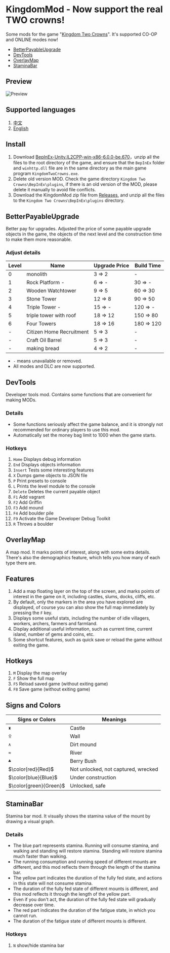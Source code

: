 # KingdomMod - Now support the real TWO crowns!

Some mods for the game "[Kingdom Two Crowns](https://store.steampowered.com/app/701160/)".
It's supported CO-OP and ONLINE modes now!

* [BetterPayableUpgrade](https://github.com/abevol/KingdomMod#betterpayableupgrade)
* [DevTools](https://github.com/abevol/KingdomMod#devtools)
* [OverlayMap](https://github.com/abevol/KingdomMod#overlaymap)
* [StaminaBar](https://github.com/abevol/KingdomMod#staminabar)

## Preview

![Preview](https://github.com/abevol/KingdomMod/blob/master/preview.png?raw=true)

## Supported languages

1. [中文](https://github.com/abevol/KingdomMod/blob/master/Readme.zh-CN.md)
2. [English](https://github.com/abevol/KingdomMod/blob/master/Readme.md)

## Install

1. Download [BepInEx-Unity.IL2CPP-win-x86-6.0.0-be.670](https://builds.bepinex.dev/projects/bepinex_be/670/BepInEx-Unity.IL2CPP-win-x86-6.0.0-be.670%2B42a6727.zip)，unzip all the files to the root directory of the game, and ensure that the `BepInEx` folder and `winhttp.dll` file are in the same directory as the main game program `KingdomTwoCrowns.exe`.
2. Delete old version MOD. Check the game directory `Kingdom Two Crowns\BepInEx\plugins`, if there is an old version of the MOD, please delete it manually to avoid file conflicts.
3. Download the KingdomMod zip file from [Releases](https://github.com/abevol/KingdomMod/releases), and unzip all the files to the `Kingdom Two Crowns\BepInEx\plugins` directory.

## BetterPayableUpgrade

Better pay for upgrades. Adjusted the price of some payable upgrade objects in the game, the objects of the next level and the construction time to make them more reasonable.

### Adjust details

| Level | Name | Upgrade Price | Build Time |
|-----|------|---------|----------|
|0|monolith|3 => 2|-|
|1 |Rock Platform -| 6 => - | 30 => - |
|2 |Wooden Watchtower| 9 => 5 | 60 => 30|
|3 |Stone Tower| 12 => 8 | 90 => 50|
|4 |Triple Tower -| 15 => - | 120 => - |
|5 | triple tower with roof | 18 => 12 | 150 => 80 |
|6 |Four Towers| 18 => 16 | 180 => 120|
|- |Citizen Home Recruitment| 5 => 3 |- |
|- |Craft Oil Barrel| 5 => 3 |-|
|- |making bread| 4 => 2 |-|

* `-` means unavailable or removed.
* All modes and DLC are now supported.

## DevTools

Developer tools mod. Contains some functions that are convenient for making MODs.

### Details

* Some functions seriously affect the game balance, and it is strongly not recommended for ordinary players to use this mod.
* Automatically set the money bag limit to 1000 when the game starts.

### Hotkeys

1. `Home` Displays debug information
2. `End` Displays objects information
3. `Insert` Tests some interesting features
4. `X` Dumps game objects to JSON file
5. `P` Print presets to console
6. `L` Prints the level module to the console
7. `Delete` Deletes the current payable object
8. `F1` Add vagrant
9. `F2` Add Griffin
10. `F3` Add mound
11. `F4` Add boulder pile
12. `F9` Activate the Game Developer Debug Toolkit
13. `R` Throws a boulder

## OverlayMap

A map mod. It marks points of interest, along with some extra details. There's also the demographics feature, which tells you how many of each type there are.

## Features

1. Add a map floating layer on the top of the screen, and marks points of interest in the game on it, including castles, slums, docks, cliffs, etc.
2. By default, only the markers in the area you have explored are displayed, of course you can also show the full map immediately by pressing the `F` key.
3. Displays some useful stats, including the number of idle villagers, workers, archers, farmers and farmland.
4. Display additional useful information, such as current time, current island, number of gems and coins, etc.
5. Some shortcut features, such as quick save or reload the game without exiting the game.

## Hotkeys

1. `M` Display the map overlay
2. `F` Show the full map
3. `F5` Reload saved game (without exiting game)
4. `F8` Save game (without exiting game)

## Signs and Colors

| Signs or Colors | Meanings |
|----|----|
|`♜`|Castle|
|`۩`|Wall|
|`∧`|Dirt mound|
|`≈`|River|
|`♣`|Berry Bush|
|$\color{red}{Red}$|Not unlocked, not captured, wrecked|
|$\color{blue}{Blue}$|Under construction|
|$\color{green}{Green}$|Unlocked, safe|

## StaminaBar

Stamina bar mod. It visually shows the stamina value of the mount by drawing a visual graph.

### Details

* The blue part represents stamina. Running will consume stamina, and walking and standing will restore stamina. Standing will restore stamina much faster than walking.
* The running consumption and running speed of different mounts are different, and this mod reflects them through the length of the stamina bar.
* The yellow part indicates the duration of the fully fed state, and actions in this state will not consume stamina.
* The duration of the fully fed state of different mounts is different, and this mod reflects it through the length of the yellow part.
* Even if you don't act, the duration of the fully fed state will gradually decrease over time.
* The red part indicates the duration of the fatigue state, in which you cannot run.
* The duration of the fatigue state of different mounts is different.

### Hotkeys

1. `N` show/hide stamina bar
